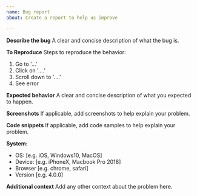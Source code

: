 ```yaml
---
name: Bug report
about: Create a report to help us improve

---
```


**Describe the bug**
A clear and concise description of what the bug is.

**To Reproduce**
Steps to reproduce the behavior:
1. Go to '...'
2. Click on '....'
3. Scroll down to '....'
4. See error

**Expected behavior**
A clear and concise description of what you expected to happen.

**Screenshots**
If applicable, add screenshots to help explain your problem.

**Code snippets**
If applicable, add code samples to help explain your problem.

**System:**
 - OS: [e.g. iOS, Windows10, MacOS]
 - Device: [e.g. iPhoneX, Macbook Pro 2018]
 - Browser [e.g. chrome, safari]
 - Version [e.g. 4.0.0]

**Additional context**
Add any other context about the problem here.
